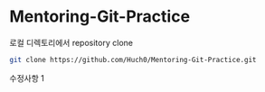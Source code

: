 # Mentoring-Git-Practice

로컬 디렉토리에서 repository clone
```bash 
git clone https://github.com/Huch0/Mentoring-Git-Practice.git
```


수정사항 1
